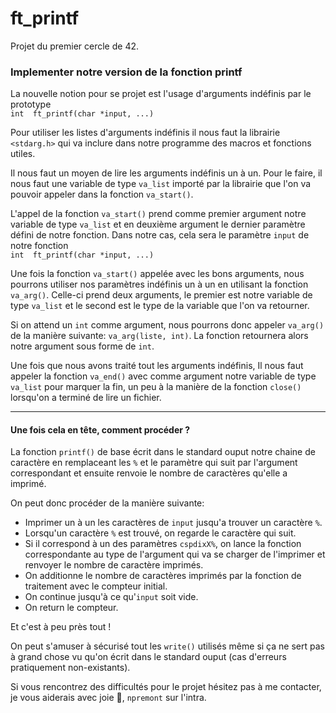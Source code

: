 # ft_printf
Projet du premier cercle de 42.

### Implementer notre version de la fonction printf
La nouvelle notion pour se projet est l'usage d'arguments indéfinis par le prototype\
`int  ft_printf(char *input, ...)`

Pour utiliser les listes d'arguments indéfinis il nous faut la librairie `<stdarg.h>` qui va inclure dans notre programme des macros et fonctions utiles.

Il nous faut un moyen de lire les arguments indéfinis un à un. Pour le faire, il nous faut une variable de type `va_list` importé par la librairie que l'on va pouvoir appeler dans la fonction `va_start()`.

L'appel de la fonction `va_start()` prend comme premier argument notre variable de type `va_list` et en deuxième argument le dernier paramètre défini de notre fonction. Dans notre cas, cela sera le paramètre `input` de notre fonction \
`int  ft_printf(char *input, ...)`

Une fois la fonction `va_start()` appelée avec les bons arguments, nous pourrons utiliser nos paramètres indéfinis un à un en utilisant la fonction `va_arg()`. 
Celle-ci prend deux arguments, le premier est notre variable de type `va_list` et le second est le type de la variable que l'on va retourner.

Si on attend un `int` comme argument, nous pourrons donc appeler `va_arg()` de la manière suivante: `va_arg(liste, int)`. La fonction retournera alors notre argument sous forme de `int`.

Une fois que nous avons traité tout les arguments indéfinis, Il nous faut appeler la fonction `va_end()` avec comme argument notre variable de type `va_list` pour marquer la fin, un peu à la manière de la fonction
`close()` lorsqu'on a terminé de lire un fichier.

---
#### Une fois cela en tête, comment procéder ?
La fonction `printf()` de base écrit dans le standard ouput notre chaine de caractère en remplaceant les `%` et le paramètre qui suit par l'argument correspondant et ensuite
renvoie le nombre de caractères qu'elle a imprimé.

On peut donc procéder de la manière suivante: 

- Imprimer un à un les caractères de `input` jusqu'a trouver un caractère `%`.
- Lorsqu'un caractère `%` est trouvé, on regarde le caractère qui suit.
- Si il correspond à un des paramètres `cspdixX%`, on lance la fonction correspondante au type de l'argument qui va se charger de l'imprimer et renvoyer le nombre de caractère imprimés.
- On additionne le nombre de caractères imprimés par la fonction de traitement avec le compteur initial.
- On continue jusqu'à ce qu'`input` soit vide.
- On return le compteur.

Et c'est à peu près tout !

On peut s'amuser à sécurisé tout les `write()` utilisés même si ça ne sert pas à grand chose vu qu'on écrit dans le standard ouput (cas d'erreurs pratiquement non-existants).

Si vous rencontrez des difficultés pour le projet hésitez pas à me contacter, je vous aiderais avec joie 🙏, `npremont` sur l'intra.
